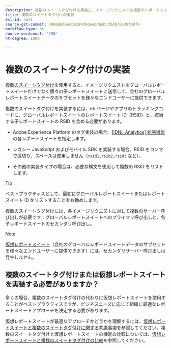 ```yaml
---
description: 複数のスイートタグ付けを実装し、イメージリクエストを複数のレポートスイートに送信する方法を説明します。
title: 複数のスイートタグ付けの実装
exl-id: null
source-git-commit: 3986084eaab81842b6ea0dbabc7bdb78e39f887a
workflow-type: ht
source-wordcount: '290'
ht-degree: 100%

---
```



# 複数のスイートタグ付けの実装

[複数のスイートタグ付け](/help/admin/c-manage-report-suites/rollup-report-suite.md)を使用すると、イメージリクエストをグローバルレポートスイートだけでなく個々の子レポートスイートに送信して、会社のグローバルレポートスイートデータのサブセットを様々なエンドユーザーに提供できます。

複数のスイートタグ付けを実装するには、eb ページやアプリのトラッキングコードに、グローバルレポートスイートのレポートスイート ID（RSID）と、該当する子レポートスイートの RSID を含める必要があります。

* Adobe Experience Platform のタグ実装の場合、[[!DNL Analytics] 拡張機能](https://experienceleague.adobe.com/docs/experience-platform/tags/extensions/adobe/analytics/overview.html?lang=ja)の各レポートスイートを指定します。

* レガシー JavaScript およびモバイル SDK を実装する場合、RSID をコンマで区切り、スペースは使用しません（`rsid1,rsid2,rsid3` など）。

* その他の実装タイプの場合は、必要な構文を使用して複数の RSID をリストします。

>[!TIP]
>
> ベストプラクティスとして、最初にグローバルレポートスイートまたはレポートスイート ID をリストすることをお勧めします。

複数のスイートタグ付けには、各イメージリクエストに対して複数のサーバー呼び出しが必要です：グローバルレポートスイートへのプライマリ呼び出しと、各子レポートスイートのセカンダリ呼び出し。

>[!NOTE]
>
> [仮想レポートスイート](/help/components/vrs/vrs-about.md)（会社のグローバルレポートスイートデータのサブセットを様々なエンドユーザーに提供できます）には、セカンダリサーバー呼び出しは発生しません。

## 複数のスイートタグ付けまたは仮想レポートスイートを実装する必要がありますか？

多くの場合、複数のスイートタグ付けの代わりに仮想レポートスイートを使用することがベストプラクティスですが、ビジネスニーズに応じて組織に最適なレポートスイートアプローチを決定する必要があります。

仮想レポートスイートが最適なアプローチかどうかを理解するには、[仮想レポートスイートと複数のスイートタグ付けに関する考慮事項](/help/components/vrs/vrs-considerations.md)を参照してください。複数のスイートタグ付けと仮想レポートスイートの機能の比較については、[仮想レポートスイートと複数のスイートタグ付けの比較](/help/components/vrs/vrs-about.md#section_317E4D21CCD74BC38166D2F57D214F78)も参照してください。
